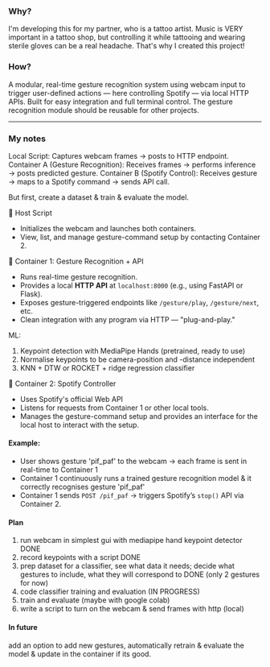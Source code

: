 ### Why?
I'm developing this for my partner, who is a tattoo artist. Music is VERY important in a tattoo shop, but controlling it while tattooing and wearing sterile gloves can be a real headache. That's why I created this project!

### How?
A modular, real-time gesture recognition system using webcam input to trigger user-defined actions — here controlling Spotify — via local HTTP APIs. Built for easy integration and full terminal control. The gesture recognition module should be reusable for other projects. 

---

### My notes
Local Script: Captures webcam frames → posts to HTTP endpoint.
Container A (Gesture Recognition): Receives frames → performs inference → posts predicted gesture.
Container B (Spotify Control): Receives gesture → maps to a Spotify command → sends API call.

But first, create a dataset & train & evaluate the model. 

🔹 Host Script 
- Initializes the webcam and launches both containers.
- View, list, and manage gesture-command setup by contacting Container 2.

🔹 Container 1: Gesture Recognition + API
- Runs real-time gesture recognition.
- Provides a local **HTTP API** at `localhost:8000` (e.g., using FastAPI or Flask).
- Exposes gesture-triggered endpoints like `/gesture/play`, `/gesture/next`, etc.
- Clean integration with any program via HTTP — "plug-and-play."

ML:
1) Keypoint detection with MediaPipe Hands (pretrained, ready to use)
2) Normalise keypoints to be camera-position and -distance independent 
3) KNN + DTW  or  ROCKET + ridge regression classifier

🔹 Container 2: Spotify Controller
- Uses Spotify's official Web API
- Listens for requests from Container 1 or other local tools.
- Manages the gesture-command setup and provides an interface for the local host to interact with the setup.

#### Example:
- User shows gesture 'pif_paf' to the webcam → each frame is sent in real-time to Container 1
- Container 1 continuously runs a trained gesture recognition model & it correctly recognises gesture 'pif_paf'
- Container 1 sends `POST /pif_paf` → triggers Spotify’s `stop()` API via Container 2.

#### Plan
1. run webcam in simplest gui with mediapipe hand keypoint detector DONE
2. record keypoints with a script DONE
3. prep dataset for a classifier, see what data it needs; decide what gestures to include, what they will correspond to DONE (only 2 gestures for now)
4. code classifier training and evaluation (IN PROGRESS)
5. train and evaluate (maybe with google colab)
6. write a script to turn on the webcam & send frames with http (local)

#### In future
add an option to add new gestures, automatically retrain & evaluate the model & update in the container if its good. 
